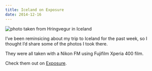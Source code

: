 ```yaml
---
title: Iceland on Exposure
date: 2014-12-16
---
```


![photo taken from Hringvegur in Iceland](/img/archive/hringvegur.jpg)

I’ve been reminsicing about my trip to Iceland for the past week, so I thought I’d share some of the photos I took there.

They were all taken with a Nikon FM using Fujifilm Xperia 400 film.

Check them out on [Exposure](https://jwiebe.exposure.co/iceland).

